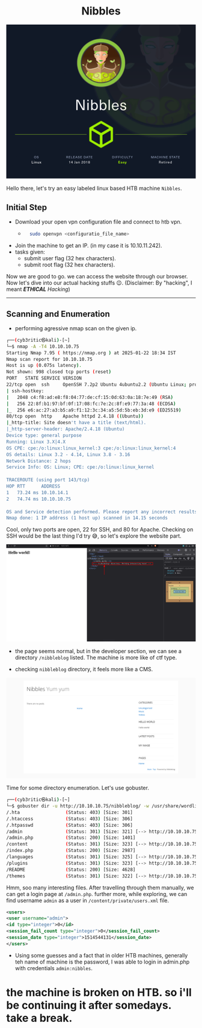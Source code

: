 # <center>Nibbles</center>

<p align='center'><img src="https://raw.githubusercontent.com/cyb3ritic/images/refs/heads/master/htb/machines/nibbles/nibbles_info.png"></p>

Hello there, let's try an easy labeled linux based HTB machine `Nibbles`.

## Initial Step

- Download your open vpn configuration file and connect to htb vpn.
    - ```bash
        sudo openvpn <configuratio_file_name>
      ```
- Join the machine to get an IP. (in my case it is 10.10.11.242).
- tasks given:
    - submit user flag (32 hex characters).
    - submit root flag (32 hex characters).

Now we are good to go. we can access the website through our browser. Now let's dive into our actual hacking stuffs 😉. (Disclaimer: By "hacking", I meant <strong><i>ETHICAL</strong> Hacking</i>)

<hr>

## Scanning and Enumeration

- performing agressive nmap scan on the given ip. 
```bash
┌──(cyb3ritic㉿kali)-[~]
└─$ nmap -A -T4 10.10.10.75                 
Starting Nmap 7.95 ( https://nmap.org ) at 2025-01-22 18:34 IST
Nmap scan report for 10.10.10.75
Host is up (0.075s latency).
Not shown: 998 closed tcp ports (reset)
PORT   STATE SERVICE VERSION
22/tcp open  ssh     OpenSSH 7.2p2 Ubuntu 4ubuntu2.2 (Ubuntu Linux; protocol 2.0)
| ssh-hostkey: 
|   2048 c4:f8:ad:e8:f8:04:77:de:cf:15:0d:63:0a:18:7e:49 (RSA)
|   256 22:8f:b1:97:bf:0f:17:08:fc:7e:2c:8f:e9:77:3a:48 (ECDSA)
|_  256 e6:ac:27:a3:b5:a9:f1:12:3c:34:a5:5d:5b:eb:3d:e9 (ED25519)
80/tcp open  http    Apache httpd 2.4.18 ((Ubuntu))
|_http-title: Site doesn't have a title (text/html).
|_http-server-header: Apache/2.4.18 (Ubuntu)
Device type: general purpose
Running: Linux 3.X|4.X
OS CPE: cpe:/o:linux:linux_kernel:3 cpe:/o:linux:linux_kernel:4
OS details: Linux 3.2 - 4.14, Linux 3.8 - 3.16
Network Distance: 2 hops
Service Info: OS: Linux; CPE: cpe:/o:linux:linux_kernel

TRACEROUTE (using port 143/tcp)
HOP RTT      ADDRESS
1   73.24 ms 10.10.14.1
2   74.74 ms 10.10.10.75

OS and Service detection performed. Please report any incorrect results at https://nmap.org/submit/ .
Nmap done: 1 IP address (1 host up) scanned in 14.15 seconds
```

Cool, only two ports are open, 22 for SSH, and 80 for Apache. Checking on SSH would be the last thing I'd try 😅, so let's explore the website part.

![landing page of website](https://raw.githubusercontent.com/cyb3ritic/images/refs/heads/master/htb/machines/nibbles/landing_page.png)

- the page seems normal, but in the developer section, we can see a directory `/nibbleblog` listed. The machine is more like of ctf type.

- checking `nibbleblog` directory, it feels more like a CMS.

![CMS landing page](https://raw.githubusercontent.com/cyb3ritic/images/refs/heads/master/htb/machines/nibbles/cms.png)


Time for some directory enumeration. Let's use gobuster.

```bash
┌──(cyb3ritic㉿kali)-[~]
└─$ gobuster dir -u http://10.10.10.75/nibbleblog/ -w /usr/share/wordlists/dirb/common.txt -t 100 -q
/.hta                 (Status: 403) [Size: 301]
/.htaccess            (Status: 403) [Size: 306]
/.htpasswd            (Status: 403) [Size: 306]
/admin                (Status: 301) [Size: 321] [--> http://10.10.10.75/nibbleblog/admin/]
/admin.php            (Status: 200) [Size: 1401]
/content              (Status: 301) [Size: 323] [--> http://10.10.10.75/nibbleblog/content/]
/index.php            (Status: 200) [Size: 2987]
/languages            (Status: 301) [Size: 325] [--> http://10.10.10.75/nibbleblog/languages/]
/plugins              (Status: 301) [Size: 323] [--> http://10.10.10.75/nibbleblog/plugins/]
/README               (Status: 200) [Size: 4628]
/themes               (Status: 301) [Size: 322] [--> http://10.10.10.75/nibbleblog/themes/] 
```

Hmm, soo many interesting files. After travelling through them manually, we can get a login page at `/admin.php`. further more, while exploring, we can find username `admin` as a user in `/content/private/users.xml` file.

```xml
<users>
<user username="admin">
<id type="integer">0</id>
<session_fail_count type="integer">0</session_fail_count>
<session_date type="integer">1514544131</session_date>
</users>
```

- Using some guesses and a fact that in older HTB machines, generally teh name of machine is the password, I was able to login in admin.php with credentials `admin:nibbles`.


# the machine is broken on HTB. so i'll be continuing it after somedays. take a break.


